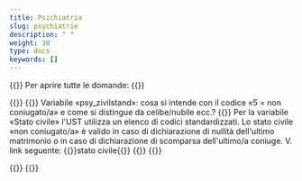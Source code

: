 ```yaml
---
title: Psichiatria 
slug: psychiatrie
description: " "
weight: 30
type: docs
keywords: []
---
```


{{<faqBlock>}}
Per aprire tutte le domande: {{<collapsibleGroupCommand groupId="psychiatrie">}}

{{<numberedList>}}
{{<listItem>}}
Variabile «psy_zivilstand»: cosa si intende con il codice «5 = non coniugato/a» e come si distingue da celibe/nubile ecc.?
{{<collapsibleBlock groupId="psychiatrie">}}
Per la variabile «Stato civile» l'UST utilizza un elenco di codici standardizzati. Lo stato civile «non coniugato/a» è valido in caso di dichiarazione di nullità dell'ultimo matrimonio o in caso di dichiarazione di scomparsa dell'ultimo/a coniuge. V. link seguente: {{<link url="https://www.bfs.admin.ch/bfs/it/home/statistiche/popolazione/effettivo-evoluzione/stato-civile.html" newTab="true">}}stato civile{{</link>}}
{{</collapsibleBlock>}}
{{</listItem>}}
<!--A traduire: new FAQ
{{<listItem>}}
En cas de regroupement de cas en psychiatrie, faut-il à chaque fois déclarer les HoNOS d'entrée et de sortie (codes CHOP) de tous les cas regroupés ? Pour le codage, seuls le HoNOS d'entrée du premier cas et le HoNOS de sortie du dernier cas sont pertinents.
{{<collapsibleBlock groupId="psychiatrie">}}
{{<markdown>}}
Pour la statistique, nous nous conformons aux directives du codage :

- «Dans le cas fusionné, seuls le HONOS d'entrée du 1er cas et le HONOS de sortie du dernier cas sont saisis. Les HONOS d'entrée du 1er cas sont pertinents pour le groupe. C'est clair pour l'auteur de la question et cela n'a pas changé.»
{{</markdown>}}
{{</collapsibleBlock>}}
{{</listItem>}}
-->
{{</numberedList>}}
{{</faqBlock>}}

